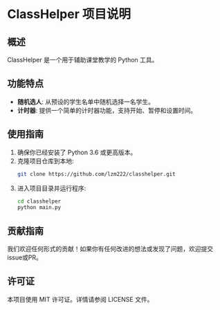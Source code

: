# ClassHelper 项目说明

## 概述
ClassHelper 是一个用于辅助课堂教学的 Python 工具。

## 功能特点
- **随机选人**: 从预设的学生名单中随机选择一名学生。
- **计时器**: 提供一个简单的计时器功能，支持开始、暂停和设置时间。

## 使用指南
1. 确保你已经安装了 Python 3.6 或更高版本。
2. 克隆项目仓库到本地:
   ```bash
   git clone https://github.com/lzm222/classhelper.git
3. 进入项目目录并运行程序:
   ```bash
   cd classhelper
   python main.py

## 贡献指南
我们欢迎任何形式的贡献！如果你有任何改进的想法或发现了问题，欢迎提交issue或PR。

## 许可证
本项目使用 MIT 许可证。详情请参阅 LICENSE 文件。
